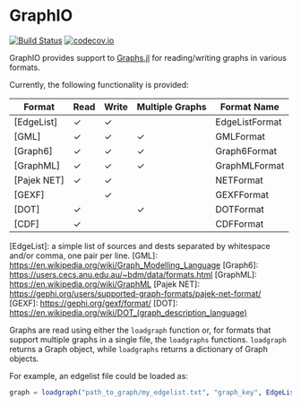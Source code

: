 # GraphIO

[![Build Status](https://github.com/JuliaGraphs/GraphIO.jl/workflows/CI/badge.svg)](https://github.com/JuliaGraphs/GraphIO.jl/actions?query=workflow%3ACI+branch%3Amaster)
[![codecov.io](http://codecov.io/github/JuliaGraphs/GraphIO.jl/coverage.svg?branch=master)](http://codecov.io/github/JuliaGraphs/GraphIO.jl?branch=master)

GraphIO provides support to [Graphs.jl](https://github.com/JuliaGraphs/Graphs.jl) for reading/writing graphs in various formats.

Currently, the following functionality is provided:

Format        | Read | Write | Multiple Graphs| Format Name  |
--------------|------|-------|----------------|--------------|
[EdgeList]    |   ✓  |  ✓    |                |EdgeListFormat|
[GML]         |   ✓  |  ✓    | ✓              |GMLFormat     |
[Graph6]      |   ✓  |  ✓    | ✓              |Graph6Format  |
[GraphML]     |   ✓  |  ✓    | ✓              |GraphMLFormat |
[Pajek NET]   |   ✓  |  ✓    |                |NETFormat     |
[GEXF]        |      |  ✓    |                |GEXFFormat    |
[DOT]         |   ✓  |       | ✓              |DOTFormat     |
[CDF]         |   ✓  |       |                |CDFFormat     |

[EdgeList]: a simple list of sources and dests separated by whitespace and/or comma, one pair per line.
[GML]: https://en.wikipedia.org/wiki/Graph_Modelling_Language
[Graph6]: https://users.cecs.anu.edu.au/~bdm/data/formats.html
[GraphML]: https://en.wikipedia.org/wiki/GraphML
[Pajek NET]: https://gephi.org/users/supported-graph-formats/pajek-net-format/
[GEXF]: https://gephi.org/gexf/format/
[DOT]: https://en.wikipedia.org/wiki/DOT_(graph_description_language)

Graphs are read using either the `loadgraph` function or, for formats that support multiple graphs in a single file,
the `loadgraphs` functions. `loadgraph` returns a Graph object, while `loadgraphs` returns a dictionary of Graph objects.

For example, an edgelist file could be loaded as:

```julia
graph = loadgraph("path_to_graph/my_edgelist.txt", "graph_key", EdgeListFormat())
``` 


